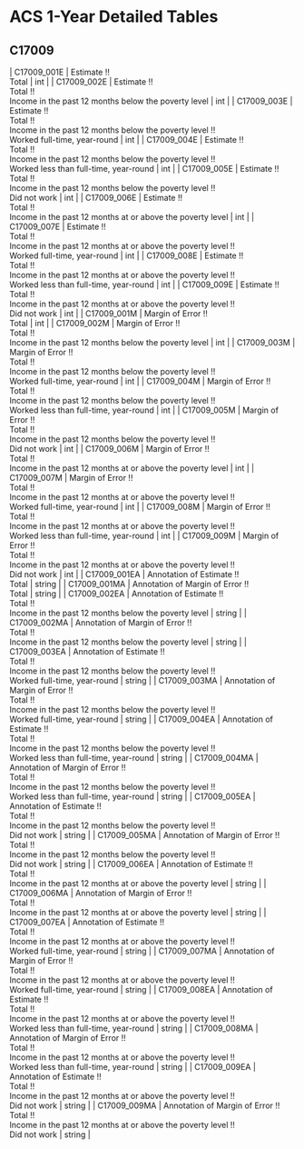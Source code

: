 # ACS 1-Year Detailed Tables

## C17009

| C17009_001E | Estimate !!<br>Total | int |
| C17009_002E | Estimate !!<br>Total !!<br>Income in the past 12 months below the poverty level | int |
| C17009_003E | Estimate !!<br>Total !!<br>Income in the past 12 months below the poverty level !!<br>Worked full-time, year-round | int |
| C17009_004E | Estimate !!<br>Total !!<br>Income in the past 12 months below the poverty level !!<br>Worked less than full-time, year-round | int |
| C17009_005E | Estimate !!<br>Total !!<br>Income in the past 12 months below the poverty level !!<br>Did not work | int |
| C17009_006E | Estimate !!<br>Total !!<br>Income in the past 12 months at or above the poverty level | int |
| C17009_007E | Estimate !!<br>Total !!<br>Income in the past 12 months at or above the poverty level !!<br>Worked full-time, year-round | int |
| C17009_008E | Estimate !!<br>Total !!<br>Income in the past 12 months at or above the poverty level !!<br>Worked less than full-time, year-round | int |
| C17009_009E | Estimate !!<br>Total !!<br>Income in the past 12 months at or above the poverty level !!<br>Did not work | int |
| C17009_001M | Margin of Error !!<br>Total | int |
| C17009_002M | Margin of Error !!<br>Total !!<br>Income in the past 12 months below the poverty level | int |
| C17009_003M | Margin of Error !!<br>Total !!<br>Income in the past 12 months below the poverty level !!<br>Worked full-time, year-round | int |
| C17009_004M | Margin of Error !!<br>Total !!<br>Income in the past 12 months below the poverty level !!<br>Worked less than full-time, year-round | int |
| C17009_005M | Margin of Error !!<br>Total !!<br>Income in the past 12 months below the poverty level !!<br>Did not work | int |
| C17009_006M | Margin of Error !!<br>Total !!<br>Income in the past 12 months at or above the poverty level | int |
| C17009_007M | Margin of Error !!<br>Total !!<br>Income in the past 12 months at or above the poverty level !!<br>Worked full-time, year-round | int |
| C17009_008M | Margin of Error !!<br>Total !!<br>Income in the past 12 months at or above the poverty level !!<br>Worked less than full-time, year-round | int |
| C17009_009M | Margin of Error !!<br>Total !!<br>Income in the past 12 months at or above the poverty level !!<br>Did not work | int |
| C17009_001EA | Annotation of Estimate !!<br>Total | string |
| C17009_001MA | Annotation of Margin of Error !!<br>Total | string |
| C17009_002EA | Annotation of Estimate !!<br>Total !!<br>Income in the past 12 months below the poverty level | string |
| C17009_002MA | Annotation of Margin of Error !!<br>Total !!<br>Income in the past 12 months below the poverty level | string |
| C17009_003EA | Annotation of Estimate !!<br>Total !!<br>Income in the past 12 months below the poverty level !!<br>Worked full-time, year-round | string |
| C17009_003MA | Annotation of Margin of Error !!<br>Total !!<br>Income in the past 12 months below the poverty level !!<br>Worked full-time, year-round | string |
| C17009_004EA | Annotation of Estimate !!<br>Total !!<br>Income in the past 12 months below the poverty level !!<br>Worked less than full-time, year-round | string |
| C17009_004MA | Annotation of Margin of Error !!<br>Total !!<br>Income in the past 12 months below the poverty level !!<br>Worked less than full-time, year-round | string |
| C17009_005EA | Annotation of Estimate !!<br>Total !!<br>Income in the past 12 months below the poverty level !!<br>Did not work | string |
| C17009_005MA | Annotation of Margin of Error !!<br>Total !!<br>Income in the past 12 months below the poverty level !!<br>Did not work | string |
| C17009_006EA | Annotation of Estimate !!<br>Total !!<br>Income in the past 12 months at or above the poverty level | string |
| C17009_006MA | Annotation of Margin of Error !!<br>Total !!<br>Income in the past 12 months at or above the poverty level | string |
| C17009_007EA | Annotation of Estimate !!<br>Total !!<br>Income in the past 12 months at or above the poverty level !!<br>Worked full-time, year-round | string |
| C17009_007MA | Annotation of Margin of Error !!<br>Total !!<br>Income in the past 12 months at or above the poverty level !!<br>Worked full-time, year-round | string |
| C17009_008EA | Annotation of Estimate !!<br>Total !!<br>Income in the past 12 months at or above the poverty level !!<br>Worked less than full-time, year-round | string |
| C17009_008MA | Annotation of Margin of Error !!<br>Total !!<br>Income in the past 12 months at or above the poverty level !!<br>Worked less than full-time, year-round | string |
| C17009_009EA | Annotation of Estimate !!<br>Total !!<br>Income in the past 12 months at or above the poverty level !!<br>Did not work | string |
| C17009_009MA | Annotation of Margin of Error !!<br>Total !!<br>Income in the past 12 months at or above the poverty level !!<br>Did not work | string |

